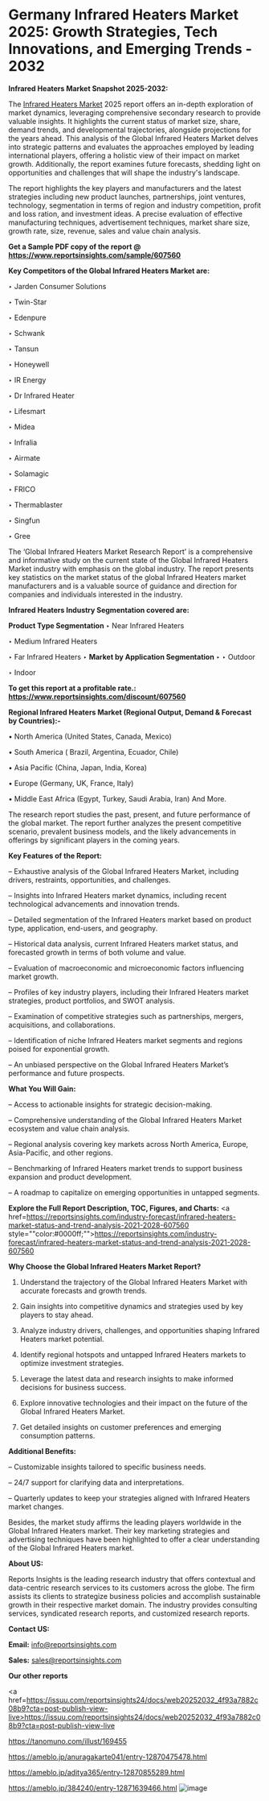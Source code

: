 # Germany Infrared Heaters Market 2025: Growth Strategies, Tech Innovations, and Emerging Trends - 2032

<strong>Infrared Heaters Market Snapshot 2025-2032:</strong>

The <a href=https://www.reportsinsights.com/sample/607560>Infrared Heaters Market</a> 2025 report offers an in-depth exploration of market dynamics, leveraging comprehensive secondary research to provide valuable insights. It highlights the current status of market size, share, demand trends, and developmental trajectories, alongside projections for the years ahead. This analysis of the Global Infrared Heaters Market delves into strategic patterns and evaluates the approaches employed by leading international players, offering a holistic view of their impact on market growth. Additionally, the report examines future forecasts, shedding light on opportunities and challenges that will shape the industry's landscape.

The report highlights the key players and manufacturers and the latest strategies including new product launches, partnerships, joint ventures, technology, segmentation in terms of region and industry competition, profit and loss ration, and investment ideas. A precise evaluation of effective manufacturing techniques, advertisement techniques, market share size, growth rate, size, revenue, sales and value chain analysis.

<strong>Get a Sample PDF copy of the report @ <a href=https://www.reportsinsights.com/sample/607560 style=color:#0000ff;>https://www.reportsinsights.com/sample/607560</a></strong>

<strong>Key Competitors of the Global Infrared Heaters Market are:</strong>

‣ Jarden Consumer Solutions

‣ Twin-Star

‣ Edenpure

‣ Schwank

‣ Tansun

‣ Honeywell

‣ IR Energy

‣ Dr Infrared Heater

‣ Lifesmart

‣ Midea

‣ Infralia

‣ Airmate

‣ Solamagic

‣ FRICO

‣ Thermablaster

‣ Singfun

‣ Gree

The ‘Global Infrared Heaters Market Research Report’ is a comprehensive and informative study on the current state of the Global Infrared Heaters Market industry with emphasis on the global industry. The report presents key statistics on the market status of the global Infrared Heaters market manufacturers and is a valuable source of guidance and direction for companies and individuals interested in the industry.

<strong>Infrared Heaters Industry Segmentation covered are:</strong>

<strong>Product Type Segmentation</strong>
‣
Near Infrared Heaters

‣ Medium Infrared Heaters

‣ Far Infrared Heaters
‣ 
<strong>Market by Application Segmentation</strong>
‣
‣  Outdoor

‣ Indoor

<strong>To get this report at a profitable rate.: <a href=https://www.reportsinsights.com/discount/607560 style=color:#0000ff;>https://www.reportsinsights.com/discount/607560</a></strong>

<strong>Regional Infrared Heaters Market (Regional Output, Demand &amp; Forecast by Countries):-</strong>

• North America (United States, Canada, Mexico)

• South America ( Brazil, Argentina, Ecuador, Chile)

• Asia Pacific (China, Japan, India, Korea)

• Europe (Germany, UK, France, Italy)

• Middle East Africa (Egypt, Turkey, Saudi Arabia, Iran) And More.

The research report studies the past, present, and future performance of the global market. The report further analyzes the present competitive scenario, prevalent business models, and the likely advancements in offerings by significant players in the coming years.

<strong>Key Features of the Report:</strong>

– Exhaustive analysis of the Global Infrared Heaters Market, including drivers, restraints, opportunities, and challenges.

– Insights into Infrared Heaters market dynamics, including recent technological advancements and innovation trends.

– Detailed segmentation of the Infrared Heaters market based on product type, application, end-users, and geography.

– Historical data analysis, current Infrared Heaters market status, and forecasted growth in terms of both volume and value.

– Evaluation of macroeconomic and microeconomic factors influencing market growth.

– Profiles of key industry players, including their Infrared Heaters market strategies, product portfolios, and SWOT analysis.

– Examination of competitive strategies such as partnerships, mergers, acquisitions, and collaborations.

– Identification of niche Infrared Heaters market segments and regions poised for exponential growth.

– An unbiased perspective on the Global Infrared Heaters Market’s performance and future prospects.

<strong>What You Will Gain:</strong>

– Access to actionable insights for strategic decision-making.

– Comprehensive understanding of the Global Infrared Heaters Market ecosystem and value chain analysis.

– Regional analysis covering key markets across North America, Europe, Asia-Pacific, and other regions.

– Benchmarking of Infrared Heaters market trends to support business expansion and product development.

– A roadmap to capitalize on emerging opportunities in untapped segments.

<strong>Explore the Full Report Description, TOC, Figures, and Charts:</strong>
<a href=https://reportsinsights.com/industry-forecast/infrared-heaters-market-status-and-trend-analysis-2021-2028-607560 style=""color:#0000ff;"">https://reportsinsights.com/industry-forecast/infrared-heaters-market-status-and-trend-analysis-2021-2028-607560</a>

<strong>Why Choose the Global Infrared Heaters Market Report?</strong>

1. Understand the trajectory of the Global Infrared Heaters Market with accurate forecasts and growth trends.

2. Gain insights into competitive dynamics and strategies used by key players to stay ahead.

3. Analyze industry drivers, challenges, and opportunities shaping Infrared Heaters market potential.

4. Identify regional hotspots and untapped Infrared Heaters markets to optimize investment strategies.

5. Leverage the latest data and research insights to make informed decisions for business success.

6. Explore innovative technologies and their impact on the future of the Global Infrared Heaters Market.

7. Get detailed insights on customer preferences and emerging consumption patterns.

<strong>Additional Benefits:</strong>

– Customizable insights tailored to specific business needs.

– 24/7 support for clarifying data and interpretations.

– Quarterly updates to keep your strategies aligned with Infrared Heaters market changes.

Besides, the market study affirms the leading players worldwide in the Global Infrared Heaters market. Their key marketing strategies and advertising techniques have been highlighted to offer a clear understanding of the Global Infrared Heaters market.

<strong><strong>About US</strong>:</strong>

Reports Insights is the leading research industry that offers contextual and data-centric research services to its customers across the globe. The firm assists its clients to strategize business policies and accomplish sustainable growth in their respective market domain. The industry provides consulting services, syndicated research reports, and customized research reports.

<strong>Contact US:</strong>

<p class=><b>Email:</b> <a href=mailto:info@reportsinsights.com>info@reportsinsights.com</a></p>
<p class=><b>Sales:</b> <a href=mailto:sales@reportsinsights.com>sales@reportsinsights.com</a></p>

<strong>Our other reports</strong>

<a href=https://issuu.com/reportsinsights24/docs/web20252032_4f93a7882c08b9?cta=post-publish-view-live>https://issuu.com/reportsinsights24/docs/web20252032_4f93a7882c08b9?cta=post-publish-view-live</a>

<a href=https://tanomuno.com/illust/169455>https://tanomuno.com/illust/169455</a>

<a href=https://ameblo.jp/anuragakarte041/entry-12870475478.html>https://ameblo.jp/anuragakarte041/entry-12870475478.html</a>

<a href=https://ameblo.jp/aditya365/entry-12870855289.html>https://ameblo.jp/aditya365/entry-12870855289.html</a>

<a href=https://ameblo.jp/384240/entry-12871639466.html>https://ameblo.jp/384240/entry-12871639466.html</a>
![image](https://github.com/user-attachments/assets/5d2db893-093f-4029-ad5f-35891b0a9294)
